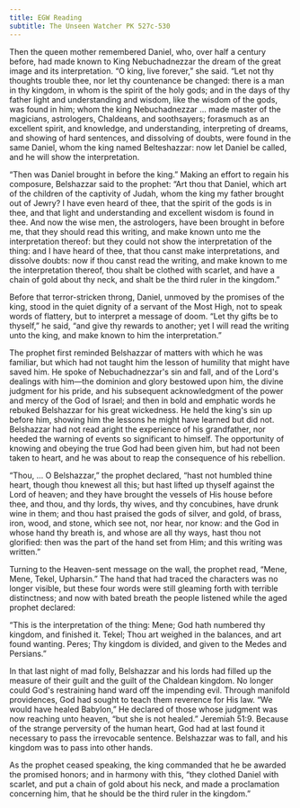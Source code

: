 ```yaml
---
title: EGW Reading
subtitle: The Unseen Watcher PK 527c-530
---
```


Then the queen mother remembered Daniel, who, over half a century before, had made known to King Nebuchadnezzar the dream of the great image and its interpretation. “O king, live forever,” she said. “Let not thy thoughts trouble thee, nor let thy countenance be changed: there is a man in thy kingdom, in whom is the spirit of the holy gods; and in the days of thy father light and understanding and wisdom, like the wisdom of the gods, was found in him; whom the king Nebuchadnezzar ... made master of the magicians, astrologers, Chaldeans, and soothsayers; forasmuch as an excellent spirit, and knowledge, and understanding, interpreting of dreams, and showing of hard sentences, and dissolving of doubts, were found in the same Daniel, whom the king named Belteshazzar: now let Daniel be called, and he will show the interpretation.

“Then was Daniel brought in before the king.” Making an effort to regain his composure, Belshazzar said to the prophet: “Art thou that Daniel, which art of the children of the captivity of Judah, whom the king my father brought out of Jewry? I have even heard of thee, that the spirit of the gods is in thee, and that light and understanding and excellent wisdom is found in thee. And now the wise men, the astrologers, have been brought in before me, that they should read this writing, and make known unto me the interpretation thereof: but they could not show the interpretation of the thing: and I have heard of thee, that thou canst make interpretations, and dissolve doubts: now if thou canst read the writing, and make known to me the interpretation thereof, thou shalt be clothed with scarlet, and have a chain of gold about thy neck, and shalt be the third ruler in the kingdom.”

Before that terror-stricken throng, Daniel, unmoved by the promises of the king, stood in the quiet dignity of a servant of the Most High, not to speak words of flattery, but to interpret a message of doom. “Let thy gifts be to thyself,” he said, “and give thy rewards to another; yet I will read the writing unto the king, and make known to him the interpretation.”

The prophet first reminded Belshazzar of matters with which he was familiar, but which had not taught him the lesson of humility that might have saved him. He spoke of Nebuchadnezzar's sin and fall, and of the Lord's dealings with him—the dominion and glory bestowed upon him, the divine judgment for his pride, and his subsequent acknowledgment of the power and mercy of the God of Israel; and then in bold and emphatic words he rebuked Belshazzar for his great wickedness. He held the king's sin up before him, showing him the lessons he might have learned but did not. Belshazzar had not read aright the experience of his grandfather, nor heeded the warning of events so significant to himself. The opportunity of knowing and obeying the true God had been given him, but had not been taken to heart, and he was about to reap the consequence of his rebellion.

“Thou, ... O Belshazzar,” the prophet declared, “hast not humbled thine heart, though thou knewest all this; but hast lifted up thyself against the Lord of heaven; and they have brought the vessels of His house before thee, and thou, and thy lords, thy wives, and thy concubines, have drunk wine in them; and thou hast praised the gods of silver, and gold, of brass, iron, wood, and stone, which see not, nor hear, nor know: and the God in whose hand thy breath is, and whose are all thy ways, hast thou not glorified: then was the part of the hand set from Him; and this writing was written.”

Turning to the Heaven-sent message on the wall, the prophet read, “Mene, Mene, Tekel, Upharsin.” The hand that had traced the characters was no longer visible, but these four words were still gleaming forth with terrible distinctness; and now with bated breath the people listened while the aged prophet declared:

“This is the interpretation of the thing: Mene; God hath numbered thy kingdom, and finished it. Tekel; Thou art weighed in the balances, and art found wanting. Peres; Thy kingdom is divided, and given to the Medes and Persians.”

In that last night of mad folly, Belshazzar and his lords had filled up the measure of their guilt and the guilt of the Chaldean kingdom. No longer could God's restraining hand ward off the impending evil. Through manifold providences, God had sought to teach them reverence for His law. “We would have healed Babylon,” He declared of those whose judgment was now reaching unto heaven, “but she is not healed.” Jeremiah 51:9. Because of the strange perversity of the human heart, God had at last found it necessary to pass the irrevocable sentence. Belshazzar was to fall, and his kingdom was to pass into other hands.

As the prophet ceased speaking, the king commanded that he be awarded the promised honors; and in harmony with this, “they clothed Daniel with scarlet, and put a chain of gold about his neck, and made a proclamation concerning him, that he should be the third ruler in the kingdom.”